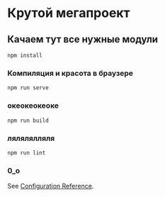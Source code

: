 # Крутой мегапроект

## Качаем тут все нужные модули
```
npm install
```

### Компиляция и красота в браузере
```
npm run serve
```

### океокеокеоке
```
npm run build
```

### лялялялляля
```
npm run lint
```

### 0_о
See [Configuration Reference](https://cli.vuejs.org/config/).
